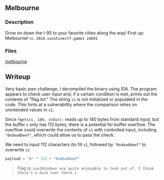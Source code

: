 ## Melbourne
### Description
Drive on down the I-95 to your favorite cities along the way! First up: Melbourne!
`nc 2024.sunshinectf.games 24601`
### Files
[melbourne](./melbourne)

## Writeup
Very basic pwn challenge, I decompiled the binary using IDA.
The program appears to check user input and, if a certain condition is met, prints out the contents of "flag.txt."
The string `s1` is not initialized or populated in the code. This hints at a vulnerability where the comparison relies on unintended values in `s1`.

Since `fgets(s, 140, stdin);` reads up to 140 bytes from standard input, but the buffer `s` only has 112 bytes, there is a potential for buffer overflow.
The overflow could overwrite the contents of `s1` with controlled input, including `"0xdeadbeef"`, which could allow us to pass the check.

We need to input 112 characters (to fill `s`), followed by `"0xdeadbeef"` to overwrite `s1`

```python
payload = "A" * 112 + "0xdeadbeef"
```

>Flag is: `sun{Windows are quite enjoyable to look out of. I think there's a duck over there.}`